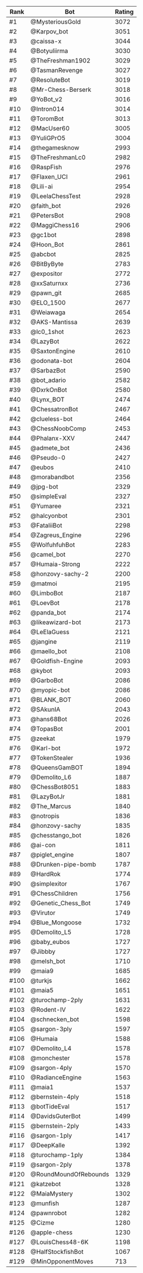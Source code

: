 Rank|Bot|Rating
---|---|---
#1|@MysteriousGold|3072
#2|@Karpov_bot|3051
#3|@caissa-x|3044
#4|@Botyuliirma|3030
#5|@TheFreshman1902|3029
#6|@TasmanRevenge|3027
#7|@ResoluteBot|3019
#8|@Mr-Chess-Berserk|3018
#9|@YoBot_v2|3016
#10|@Intron014|3014
#11|@ToromBot|3013
#12|@MacUser60|3005
#13|@YuliGPrO5|3004
#14|@thegamesknow|2993
#15|@TheFreshmanLc0|2982
#16|@RaspFish|2976
#17|@Flaxen_UCI|2961
#18|@Lili-ai|2954
#19|@LeelaChessTest|2928
#20|@faith_bot|2926
#21|@PetersBot|2908
#22|@MaggiChess16|2906
#23|@gc1bot|2898
#24|@Hoon_Bot|2861
#25|@abcbot|2825
#26|@BitByByte|2783
#27|@expositor|2772
#28|@xxSaturnxx|2736
#29|@pawn_git|2685
#30|@ELO_1500|2677
#31|@Weiawaga|2654
#32|@AKS-Mantissa|2639
#33|@lc0_1shot|2623
#34|@LazyBot|2622
#35|@SaxtonEngine|2610
#36|@odonata-bot|2604
#37|@SarbazBot|2590
#38|@bot_adario|2582
#39|@DxrkOnBot|2580
#40|@Lynx_BOT|2474
#41|@ChessatronBot|2467
#42|@clueless-bot|2464
#43|@ChessNoobComp|2453
#44|@Phalanx-XXV|2447
#45|@admete_bot|2436
#46|@Pseudo-0|2427
#47|@eubos|2410
#48|@morabandbot|2356
#49|@jpg-bot|2329
#50|@simpleEval|2327
#51|@Yumaree|2321
#52|@halcyonbot|2301
#53|@FataliiBot|2298
#54|@Zagreus_Engine|2296
#55|@WolfuhfuhBot|2283
#56|@camel_bot|2270
#57|@Humaia-Strong|2222
#58|@honzovy-sachy-2|2200
#59|@matmoi|2195
#60|@LimboBot|2187
#61|@LoevBot|2178
#62|@panda_bot|2174
#63|@likeawizard-bot|2173
#64|@LeElaGuess|2121
#65|@jangine|2119
#66|@maello_bot|2108
#67|@Goldfish-Engine|2093
#68|@kybot|2093
#69|@GarboBot|2086
#70|@myopic-bot|2086
#71|@BLANK_BOT|2060
#72|@SAkunIA|2043
#73|@hans68Bot|2026
#74|@TopasBot|2001
#75|@zeekat|1979
#76|@Karl-bot|1972
#77|@TokenStealer|1936
#78|@QueensGamBOT|1894
#79|@Demolito_L6|1887
#80|@ChessBot8051|1883
#81|@LazyBotJr|1881
#82|@The_Marcus|1840
#83|@notropis|1836
#84|@honzovy-sachy|1835
#85|@chesstango_bot|1826
#86|@ai-con|1811
#87|@piglet_engine|1807
#88|@Drunken-pipe-bomb|1787
#89|@HardRok|1774
#90|@simplexitor|1767
#91|@ChessChildren|1756
#92|@Genetic_Chess_Bot|1749
#93|@Virutor|1749
#94|@Blue_Mongoose|1732
#95|@Demolito_L5|1728
#96|@baby_eubos|1727
#97|@Jibbby|1727
#98|@melsh_bot|1710
#99|@maia9|1685
#100|@turkjs|1662
#101|@maia5|1651
#102|@turochamp-2ply|1631
#103|@Rodent-IV|1622
#104|@schnecken_bot|1598
#105|@sargon-3ply|1597
#106|@Humaia|1588
#107|@Demolito_L4|1578
#108|@monchester|1578
#109|@sargon-4ply|1570
#110|@RadianceEngine|1563
#111|@maia1|1537
#112|@bernstein-4ply|1518
#113|@botTideEval|1517
#114|@DavidsGuterBot|1499
#115|@bernstein-2ply|1433
#116|@sargon-1ply|1417
#117|@DeepKalle|1392
#118|@turochamp-1ply|1384
#119|@sargon-2ply|1378
#120|@RoundMoundOfRebounds|1329
#121|@katzebot|1328
#122|@MaiaMystery|1302
#123|@munfish|1287
#124|@pawnrobot|1282
#125|@Cizme|1280
#126|@apple-chess|1230
#127|@LouisChess48-6K|1198
#128|@HalfStockfishBot|1067
#129|@MinOpponentMoves|713
